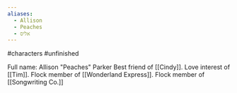 ```yaml
---
aliases:
  - Allison
  - Peaches
  - אליס
---
```

#characters #unfinished 

Full name: Allison "Peaches" Parker
Best friend of [[Cindy]].
Love interest of [[Tim]].
Flock member of [[Wonderland Express]].
Flock member of [[Songwriting Co.]]


